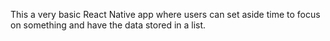 This a very basic React Native app where users can set aside time to focus on something and have the data stored in a list.
